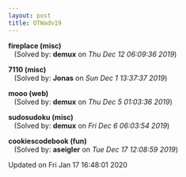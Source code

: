 ```yaml
---
layout: post
title: OTWadv19
---
```


<!--break-->

**fireplace (misc)**  
&nbsp;&nbsp;&nbsp;(Solved by: **demux** on _Thu Dec 12 06:09:36 2019_)  
  
**7110 (misc)**  
&nbsp;&nbsp;&nbsp;(Solved by: **Jonas** on _Sun Dec  1 13:37:37 2019_)  
  
**mooo (web)**  
&nbsp;&nbsp;&nbsp;(Solved by: **demux** on _Thu Dec  5 01:03:36 2019_)  
  
**sudosudoku (misc)**  
&nbsp;&nbsp;&nbsp;(Solved by: **demux** on _Fri Dec  6 06:03:54 2019_)  
  
**cookiescodebook (fun)**  
&nbsp;&nbsp;&nbsp;(Solved by: **aseigler** on _Tue Dec 17 12:08:59 2019_)  
  


Updated on Fri Jan 17 16:48:01 2020
